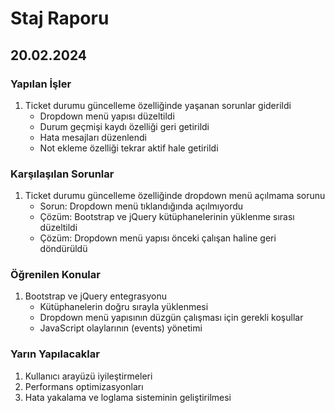 # Staj Raporu

## 20.02.2024

### Yapılan İşler
1. Ticket durumu güncelleme özelliğinde yaşanan sorunlar giderildi
   - Dropdown menü yapısı düzeltildi
   - Durum geçmişi kaydı özelliği geri getirildi
   - Hata mesajları düzenlendi
   - Not ekleme özelliği tekrar aktif hale getirildi

### Karşılaşılan Sorunlar
1. Ticket durumu güncelleme özelliğinde dropdown menü açılmama sorunu
   - Sorun: Dropdown menü tıklandığında açılmıyordu
   - Çözüm: Bootstrap ve jQuery kütüphanelerinin yüklenme sırası düzeltildi
   - Çözüm: Dropdown menü yapısı önceki çalışan haline geri döndürüldü

### Öğrenilen Konular
1. Bootstrap ve jQuery entegrasyonu
   - Kütüphanelerin doğru sırayla yüklenmesi
   - Dropdown menü yapısının düzgün çalışması için gerekli koşullar
   - JavaScript olaylarının (events) yönetimi

### Yarın Yapılacaklar
1. Kullanıcı arayüzü iyileştirmeleri
2. Performans optimizasyonları
3. Hata yakalama ve loglama sisteminin geliştirilmesi 